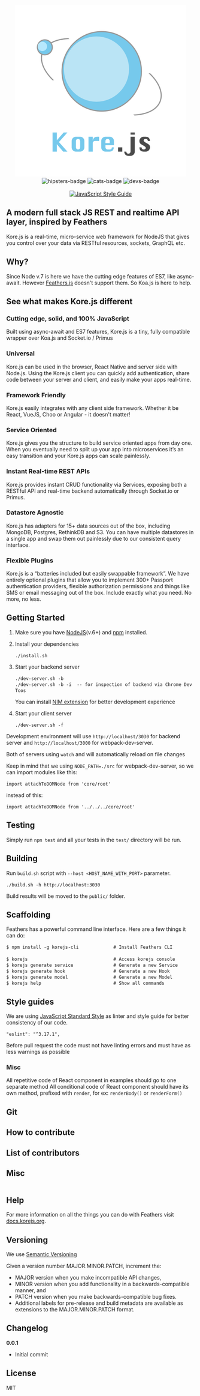 <div align="center">
  <img src="https://github.com/Korejs/korejs/raw/master/misc/images/Kore.js-Logo.png" alt="Kore.js Logo" />
</div>

<div align="center">
  <img alt="hipsters-badge" src="http://forthebadge.com/images/badges/built-by-hipsters.svg" />
  <img alt="cats-badge" src="http://forthebadge.com/images/badges/contains-cat-gifs.svg" />
  <img alt="devs-badge" src="http://forthebadge.com/images/badges/built-by-developers.svg" />
  <br/><br/>
</div>

<div align="center">
  <a href="https://github.com/feross/standard">
    <img src="https://cdn.rawgit.com/feross/standard/master/badge.svg" alt="JavaScript Style Guide" />
  </a>
</div>

## A modern full stack JS REST and realtime API layer, inspired by Feathers

Kore.js is a real-time, micro-service web framework for NodeJS that gives you control over your data via RESTful resources, sockets, GraphQL etc.

## Why?
Since Node v.7 is here we have the cutting edge features of ES7, like async-await. However [Feathers.js](https://korejs.com/) doesn't support them.
So Koa.js is here to help.

## See what makes Kore.js different

### Cutting edge, solid, and 100% JavaScript

Built using async-await and ES7 features, Kore.js is a tiny, fully compatible wrapper over Koa.js and Socket.io / Primus

### Universal
Kore.js can be used in the browser, React Native and server side with Node.js. Using the Kore.js client you can quickly add authentication, share code between your server and client, and easily make your apps real-time.

### Framework Friendly
Kore.js easily integrates with any client side framework. Whether it be React, VueJS, Choo or Angular - it doesn't matter!

### Service Oriented
Kore.js gives you the structure to build service oriented apps from day one. When you eventually need to split up your app into microservices it’s an easy transition and your Kore.js apps can scale painlessly.

### Instant Real-time REST APIs
Kore.js provides instant CRUD functionality via Services, exposing both a RESTful API and real-time backend automatically through Socket.io or Primus.

### Datastore Agnostic
Kore.js has adapters for 15+ data sources out of the box, including MongoDB, Postgres, RethinkDB and S3. You can have multiple datastores in a single app and swap them out painlessly due to our consistent query interface.

### Flexible Plugins
Kore.js is a “batteries included but easily swappable framework”. We have entirely optional plugins that allow you to implement 300+ Passport authentication providers, flexible authorization permissions and things like SMS or email messaging out of the box. Include exactly what you need. No more, no less.


## Getting Started

1. Make sure you have [NodeJS](https://nodejs.org/)(v.6+) and [npm](https://www.npmjs.com/) installed.
2. Install your dependencies

    ```
    ./install.sh
    ```

3. Start your backend server

    ```
    ./dev-server.sh -b
    ./dev-server.sh -b -i  -- for inspection of backend via Chrome Dev Toos
    ```
    You can install [NIM extension](https://chrome.google.com/webstore/detail/nim-node-inspector-manage/gnhhdgbaldcilmgcpfddgdbkhjohddkj "Node Inspector Manager") for better development experience

4. Start your client server

    ```
    ./dev-server.sh -f
    ```

Development environment will use `http://localhost/3030` for backend server and `http://localhost/3000` for webpack-dev-server.

Both of servers using `watch` and will automatically reload on file changes

Keep in mind that we using `NODE_PATH=./src` for webpack-dev-server, so we can import modules like this:

 ````
 import attachToDOMNode from 'core/root'
 ````

instead of this:

 ````
 import attachToDOMNode from '../../../core/root'
 ````

## Testing

Simply run `npm test` and all your tests in the `test/` directory will be run.

## Building

Run `build.sh` script with `--host <HOST_NAME_WITH_PORT>` parameter.

`````
./build.sh -h http://localhost:3030
`````

Build results will be
moved to the `public/` folder.


## Scaffolding

Feathers has a powerful command line interface. Here are a few things it can do:

```
$ npm install -g korejs-cli             # Install Feathers CLI

$ korejs                                # Access korejs console
$ korejs generate service               # Generate a new Service
$ korejs generate hook                  # Generate a new Hook
$ korejs generate model                 # Generate a new Model
$ korejs help                           # Show all commands
```

## Style guides

We are using [JavaScript Standard Style](https://standardjs.com/) as linter and style guide for better consistency of our code.
````
"eslint": "^3.17.1",
````
Before pull request the code must not have linting errors and must have as less warnings as possible

### Misc
All repetitive code of React component in examples should go to one separate method
All conditional code of React component should have its own method, prefixed with `render`, for ex: `renderBody()` or `renderForm()`

## Git

## How to contribute

## List of contributors

## Misc

```

```

## Help

For more information on all the things you can do with Feathers visit [docs.korejs.org](docs.korejs.org).

## Versioning

We use [Semantic Versioning](http://semver.org/)

Given a version number MAJOR.MINOR.PATCH, increment the:

* MAJOR version when you make incompatible API changes,
* MINOR version when you add functionality in a backwards-compatible manner, and
* PATCH version when you make backwards-compatible bug fixes.
* Additional labels for pre-release and build metadata are available as extensions to the MAJOR.MINOR.PATCH format.

## Changelog

__0.0.1__

- Initial commit

## License

MIT
